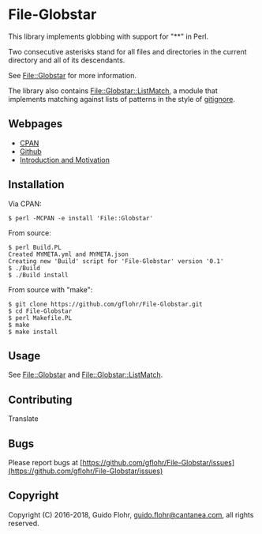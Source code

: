 # File-Globstar

This library implements globbing with support for "**" in Perl.

Two consecutive asterisks stand for all files and directories in the
current directory and all of its descendants.

See [File::Globstar](https://github.com/gflohr/File-Globstar/blob/master/lib/File/Globstar.pod) for more information.

The library also contains [File::Globstar::ListMatch](https://github.com/gflohr/File-Globstar/blob/master/lib/File/Globstar/ListMatch.pod), a module that implements matching against lists of patterns in the style of [gitignore](https://git-scm.com/docs/gitignore).

## Webpages

- [CPAN](http://cpan.org/~guido/File-Globstar/)
- [Github](https://github.com/gflohr/File-Globstar/)
- [Introduction and Motivation](http://www.guido-flohr.net/globstar-for-perl/)

## Installation

Via CPAN:

```
$ perl -MCPAN -e install 'File::Globstar'
```

From source:

```
$ perl Build.PL
Created MYMETA.yml and MYMETA.json
Creating new 'Build' script for 'File-Globstar' version '0.1'
$ ./Build
$ ./Build install
```

From source with "make":

```
$ git clone https://github.com/gflohr/File-Globstar.git
$ cd File-Globstar
$ perl Makefile.PL
$ make
$ make install
```

## Usage

See [File::Globstar](lib/File/Globstar.pod) and [File::Globstar::ListMatch](lib/File/Globstar/ListMatch.pod).

## Contributing

Translate 

## Bugs

Please report bugs at
[https://github.com/gflohr/File-Globstar/issues](https://github.com/gflohr/File-Globstar/issues)

## Copyright

Copyright (C) 2016-2018, Guido Flohr, <guido.flohr@cantanea.com>,
all rights reserved.


